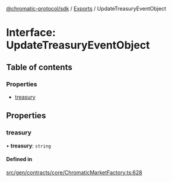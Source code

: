 [@chromatic-protocol/sdk](../README.md) / [Exports](../modules.md) / UpdateTreasuryEventObject

# Interface: UpdateTreasuryEventObject

## Table of contents

### Properties

- [treasury](UpdateTreasuryEventObject.md#treasury)

## Properties

### treasury

• **treasury**: `string`

#### Defined in

[src/gen/contracts/core/ChromaticMarketFactory.ts:628](https://github.com/chromatic-protocol/sdk/blob/30fc1f3/src/gen/contracts/core/ChromaticMarketFactory.ts#L628)

